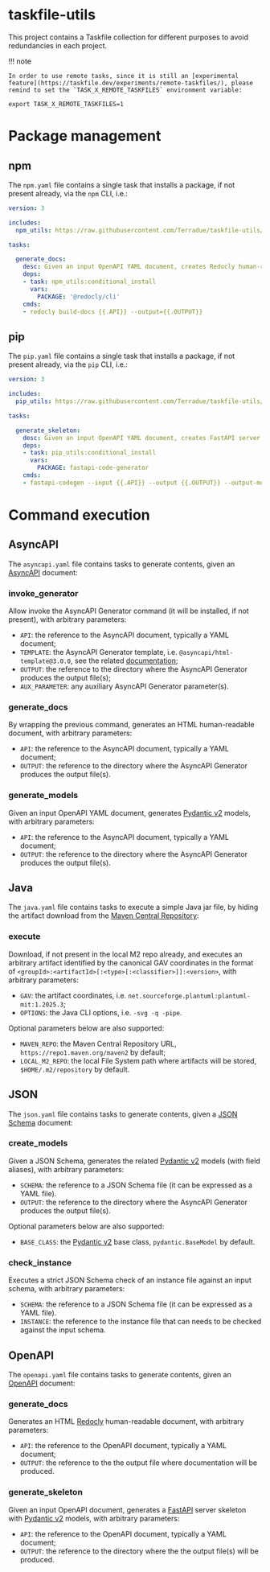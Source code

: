 # taskfile-utils

This project contains a Taskfile collection for different purposes to avoid redundancies in each project.

!!! note

    In order to use remote tasks, since it is still an [experimental feature](https://taskfile.dev/experiments/remote-taskfiles/), please remind to set the `TASK_X_REMOTE_TASKFILES` environment variable:

```
export TASK_X_REMOTE_TASKFILES=1
```

# Package management

## npm

The `npm.yaml` file contains a single task that installs a package, if not present already, via the `npm` CLI, i.e.:

```yaml
version: 3

includes:
  npm_utils: https://raw.githubusercontent.com/Terradue/taskfile-utils/refs/heads/main/npm.yaml

tasks:

  generate_docs:
    desc: Given an input OpenAPI YAML document, creates Redocly human-readable documentation.
    deps:
    - task: npm_utils:conditional_install
      vars:
        PACKAGE: '@redocly/cli'
    cmds:
    - redocly build-docs {{.API}} --output={{.OUTPUT}}
```

## pip

The `pip.yaml` file contains a single task that installs a package, if not present already, via the `pip` CLI, i.e.:

```yaml
version: 3

includes:
  pip_utils: https://raw.githubusercontent.com/Terradue/taskfile-utils/refs/heads/main/pip.yaml

tasks:

  generate_skeleton:
    desc: Given an input OpenAPI YAML document, creates FastAPI server skeleton with Pydantic v2 models.
    deps:
    - task: pip_utils:conditional_install
      vars:
        PACKAGE: fastapi-code-generator
    cmds:
    - fastapi-codegen --input {{.API}} --output {{.OUTPUT}} --output-model-type pydantic_v2.BaseModel

```

# Command execution

## AsyncAPI

The `asyncapi.yaml` file contains tasks to generate contents, given an [AsyncAPI](https://www.asyncapi.com/) document:

### invoke_generator

Allow invoke the AsyncAPI Generator command (it will be installed, if not present), with arbitrary parameters:

- `API`: the reference to the AsyncAPI document, typically a YAML document;
- `TEMPLATE`: the AsyncAPI Generator template, i.e. `@asyncapi/html-template@3.0.0`, see the related [documentation](https://www.asyncapi.com/docs/tools/generator/usage);
- `OUTPUT`: the reference to the directory where the AsyncAPI Generator produces the output file(s);
- `AUX_PARAMETER`: any auxiliary AsyncAPI Generator parameter(s).

### generate_docs

By wrapping the previous command, generates an HTML human-readable document, with arbitrary parameters:

- `API`: the reference to the AsyncAPI document, typically a YAML document;
- `OUTPUT`: the reference to the directory where the AsyncAPI Generator produces the output file(s).

### generate_models

Given an input OpenAPI YAML document, generates [Pydantic v2](https://pydantic.dev/articles/pydantic-v2-final) models, with arbitrary parameters:

- `API`: the reference to the AsyncAPI document, typically a YAML document;
- `OUTPUT`: the reference to the directory where the AsyncAPI Generator produces the output file(s).

## Java

The `java.yaml` file contains tasks to execute a simple Java jar file, by hiding the artifact download from the [Maven Central Repository](https://central.sonatype.com/):

### execute

Download, if not present in the local M2 repo already, and executes an arbitrary artifact identified by the canonical GAV coordinates in the format of `<groupId>:<artifactId>[:<type>[:<classifier>]]:<version>`, with arbitrary parameters:

- `GAV`: the artifact coordinates, i.e. `net.sourceforge.plantuml:plantuml-mit:1.2025.3`;
- `OPTIONS`: the Java CLI options, i.e. `-svg -q -pipe`.

Optional parameters below are also supported:

- `MAVEN_REPO`: the Maven Central Repository URL, `https://repo1.maven.org/maven2` by default;
- `LOCAL_M2_REPO`: the local File System path where artifacts will be stored, `$HOME/.m2/repository` by default.

## JSON

The `json.yaml` file contains tasks to generate contents, given a [JSON Schema](https://json-schema.org/) document:

### create_models

Given a JSON Schema, generates the related [Pydantic v2](https://pydantic.dev/articles/pydantic-v2-final) models (with field aliases), with arbitrary parameters:

- `SCHEMA`: the reference to a JSON Schema file (it can be expressed as a YAML file).
- `OUTPUT`: the reference to the directory where the AsyncAPI Generator produces the output file(s).

Optional parameters below are also supported:

- `BASE_CLASS`: the [Pydantic v2](https://pydantic.dev/articles/pydantic-v2-final) base class, `pydantic.BaseModel` by default.

### check_instance

Executes a strict JSON Schema check of an instance file against an input schema, with arbitrary parameters:

- `SCHEMA`: the reference to a JSON Schema file (it can be expressed as a YAML file).
- `INSTANCE`: the reference to the instance file that can needs to be checked against the input schema.

## OpenAPI

The `openapi.yaml` file contains tasks to generate contents, given an [OpenAPI](https://www.openapis.org/) document:

### generate_docs

Generates an HTML [Redocly](https://redocly.com/) human-readable document, with arbitrary parameters:

- `API`: the reference to the OpenAPI document, typically a YAML document;
- `OUTPUT`: the reference to the the output file where documentation will be produced.

### generate_skeleton

Given an input OpenAPI document, generates a [FastAPI](https://fastapi.tiangolo.com/) server skeleton with [Pydantic v2](https://pydantic.dev/articles/pydantic-v2-final) models, with arbitrary parameters:

- `API`: the reference to the OpenAPI document, typically a YAML document;
- `OUTPUT`: the reference to the directory where the the output file(s) will be produced.
